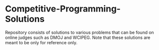 # Competitive-Programming-Solutions
Repository consists of solutions to various problems that can be found on online judges such as DMOJ and WCIPEG. Note that these solutions are meant to be only for reference only.
